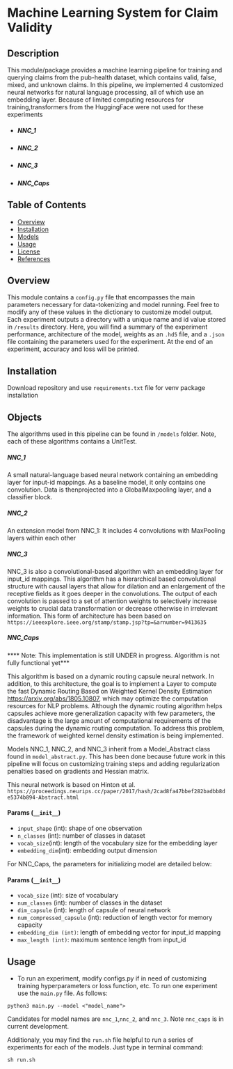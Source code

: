 
# Machine Learning System for Claim Validity

## Description

This module/package provides a machine learning pipeline for training and querying claims from the pub-health dataset, which contains valid, false, mixed, and unknown claims. 
In this pipeline, we implemented 4 customized neural networks for natural language processing, all of which use an embedding layer. Because of limited computing resources for training,transformers from the HuggingFace were not used for these experiments

- ##### NNC_1
- ##### NNC_2
- ##### NNC_3
- ##### NNC_Caps


## Table of Contents 

- [Overview](#overview)
- [Installation](#installation)
- [Models](#objects)
- [Usage](#usage)
- [License](#license)
- [References](#references)


## Overview
This module contains a `config.py` file that encompasses the main parameters necessary
for data-tokenizing and model running. Feel free to modify any of these values in
the dictionary to customize model output.
Each experiment outputs a directory with a unique name and id value stored in `/results` directory. Here, you will find a summary of the experiment performance, architecture of the model, weights as an `.hd5` file, and a `.json` file containing the parameters used for the experiment. 
At the end of an experiment, accuracy and loss will be printed.

## Installation

Download repository and use `requirements.txt` file for venv package installation

## Objects

The algorithms used in this pipeline can be found in `/models` folder. Note, each
of these algorithms contains a UnitTest.

##### NNC_1
A small natural-language based neural network containing an embedding layer for
input-id mappings. As a baseline model, it only contains one convolution. Data
is thenprojected into a GlobalMaxpooling layer, and a classifier block.

##### NNC_2
An extension model from NNC_1: It includes 4 convolutions with MaxPooling layers
within each other

##### NNC_3
NNC_3 is also a convolutional-based algorithm with an embedding layer for input_id mappings. This algorithm has a hierarchical based convolutional structure with causal layers that allow for dilation and an enlargement of the receptive fields as it goes 
deeper in the convolutions. The output of each convolution is passed to a set 
of attention weights to selectively increase weights to crucial data transformation
or decrease otherwise in irrelevant information. This form of architecture has been 
based on `https://ieeexplore.ieee.org/stamp/stamp.jsp?tp=&arnumber=9413635`
##### NNC_Caps
**** Note: This implementation is still UNDER in progress. Algorithm is not fully functional yet*** 

This algorithm is based on a dynamic routing capsule neural network. In addition, to this architecture, the goal is to implement a Layer to compute the fast Dynamic Routing Based on Weighted Kernel Density Estimation
https://arxiv.org/abs/1805.10807, which may optimize the computation resources for NLP problems. 
Although the dynamic routing algorithm helps capsules achieve more generalization capacity with few parameters, the disadvantage is the large amount of computational requirements of the capsules during the dynamic routing computation. To address this problem, the framework of weighted kernel density estimation is being implemented.

Models NNC_1, NNC_2, and NNC_3 inherit from a Model_Abstract class found in
`model_abstract.py`. This has been done because future work in this pipeline will 
focus on customizing training steps and adding regularization penalties based on
gradients and Hessian matrix. 

This neural network is based on Hinton et al. `https://proceedings.neurips.cc/paper/2017/hash/2cad8fa47bbef282badbb8de5374b894-Abstract.html`

#### Params (`__init__`)

- `input_shape` (int): shape of one observation
- `n_classes` (int): number of classes in dataset
- `vocab_size`(int): length of the vocabulary size for the embedding layer
- `embedding_dim`(int): embedding output dimension

For NNC_Caps, the parameters for initializing model are detailed below:

#### Params (`__init__`)
- `vocab_size` (int): size of vocabulary
- `num_classes` (int): number of classes in the dataset
- `dim_capsule` (int): length of capsule of neural network
- `num_compressed_capsule` (int): reduction of length vector for memory capacity
- `embedding_dim (int)`: length of embedding vector for input_id mapping
- `max_length (int)`: maximum sentence length from input_id


## Usage 

- To run an experiment, modify configs.py if in need of customizing training hyperparameters or loss function, etc. To run one experiment use the `main.py`
file. As follows:

```
python3 main.py --model <"model_name">
```
Candidates for model names are `nnc_1`,`nnc_2`, and `nnc_3`. Note `nnc_caps`
is in current development.

Additionaly, you may find the `run.sh` file helpful to run a series of experiments
for each of the models. Just type in terminal command:

```
sh run.sh
```


